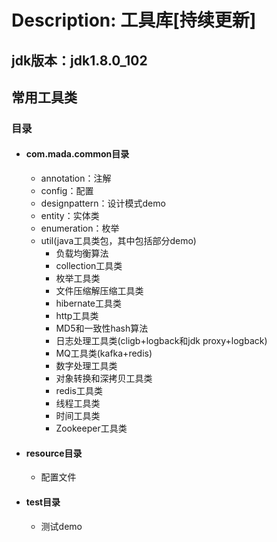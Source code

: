 # Description: 工具库[持续更新]

## jdk版本：jdk1.8.0_102

## 常用工具类

### 目录

* #### com.mada.common目录 ####
	* annotation：注解
	* config：配置
	* designpattern：设计模式demo
	* entity：实体类
	* enumeration：枚举
	* util(java工具类包，其中包括部分demo)
		* 负载均衡算法
		* collection工具类
		* 枚举工具类
		* 文件压缩解压缩工具类
		* hibernate工具类
		* http工具类
		* MD5和一致性hash算法
		* 日志处理工具类(cligb+logback和jdk proxy+logback)
		* MQ工具类(kafka+redis)
		* 数字处理工具类
		* 对象转换和深拷贝工具类
		* redis工具类
		* 线程工具类
		* 时间工具类
		* Zookeeper工具类

* #### resource目录 ####
	* 配置文件

* #### test目录 ####
	* 测试demo

